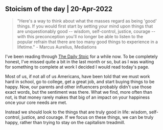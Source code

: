 ## Stoicism of the day | 20-Apr-2022

> "Here's a way to think about what the masses regard as being 'good' things. If you would first start by setting your mind upon things that are unquestionably good -- wisdom, self-control, justice, courage -- with this preconception you'll no longer be able to listen to the popular refrain that there are too many good things to experience in a lifetime." - Marcus Aurelius, Mediations

I've been reading through [The Daily Stoic](https://dailystoic.com/leather/) for a while now. To be completely honest, I've missed quite a bit in the last month or so, but as I was waiting for something to complete at work I decided I would read today's page. 

Most of us, if not all of us Americans, have been told that we must work hard in school, go to college, get a great job, and start buying things to be happy. Now, our parents and other influencers probably didn't use those exact words, but the sentiment was there. What we find, more often than not, is that money rarely makes that big of an impact on your happiness once your core needs are met. 

Instead we should look to the things that are truly good in life: wisdom, self-control, justice, and courage. If we focus on these things, we can be truly happy, rather than trying to stay on the capitalism treadmill.
